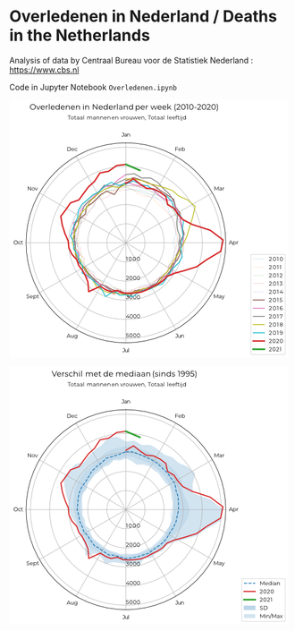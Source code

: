 # Overledenen in Nederland / Deaths in the Netherlands

Analysis of data by Centraal Bureau voor de Statistiek Nederland : https://www.cbs.nl

Code in Jupyter Notebook `Overledenen.ipynb`

![Overledenen in Nederland](https://github.com/drFDC/Oversterfte-Nederland/blob/main/sterfte_perjaar.png?raw=true)

![Verschil met de mediaan](https://github.com/drFDC/Oversterfte-Nederland/blob/main/sterfte_median.png?raw=true)
